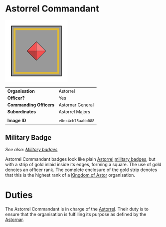 # Astorrel Commandant

<img src="https://raw.githubusercontent.com/jesskelsall/astarus-images/main/symbols/e8ec4cb75aabb088.png" height="200" />

|||
| --- | --- |
| **Organisation** | Astorrel | rank.2
| **Officer?** | Yes |
| **Commanding Officers** | Astornar General |
| **Subordinates** | Astorrel Majors |
|||
| **Image ID** | `e8ec4cb75aabb088` |

## Military Badge

*See also: [Military badges](../../../military-badges.md)*

Astorrel Commandant badges look like plain [Astorrel](../astorrel.md) [military badges](../../../military-badges.md), but with a strip of gold inlaid inside its edges, forming a square. The use of gold denotes an officer rank. The complete enclosure of the gold strip denotes that this is the highest rank of a [Kingdom of Astor](../../../README.md) organisation.

# Duties

The Astorrel Commandant is in charge of the [Astorrel](../astorrel.md). Their duty is to ensure that the organisation is fulfilling its purpose as defined by the [Astornar](../../astornar.md).
